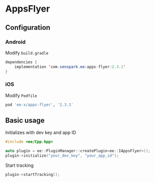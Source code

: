 # AppsFlyer
## Configuration
### Android
Modify `build.gradle`
```java
dependencies {
    implementation 'com.senspark.ee:apps-flyer:2.3.1'
}
```

### iOS
Modify `Podfile`
```ruby
pod 'ee-x/apps-flyer', '2.3.1'
```

## Basic usage
Initializes with dev key and app ID
```cpp
#include <ee/Cpp.hpp>

auto plugin = ee::PluginManager::createPlugin<ee::IAppsFlyer>();
plugin->initialize("your_dev_key", "your_app_id");
```

Start tracking
```cpp
plugin->startTracking();
```
